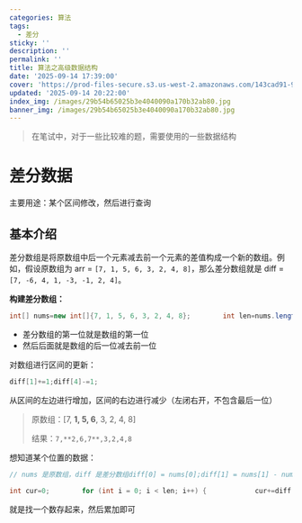 ```yaml
---
categories: 算法
tags:
  - 差分
sticky: ''
description: ''
permalink: ''
title: 算法之高级数据结构
date: '2025-09-14 17:39:00'
cover: 'https://prod-files-secure.s3.us-west-2.amazonaws.com/143cad91-961b-48b0-82dc-78fbb6eb5abe/ca363e5c-5600-40ff-b012-b0478d3f0da0/wallhaven-rrv6r7.jpg?X-Amz-Algorithm=AWS4-HMAC-SHA256&X-Amz-Content-Sha256=UNSIGNED-PAYLOAD&X-Amz-Credential=ASIAZI2LB466XIOXRCQZ%2F20250914%2Fus-west-2%2Fs3%2Faws4_request&X-Amz-Date=20250914T132611Z&X-Amz-Expires=3600&X-Amz-Security-Token=IQoJb3JpZ2luX2VjEOX%2F%2F%2F%2F%2F%2F%2F%2F%2F%2FwEaCXVzLXdlc3QtMiJHMEUCIHi3lkeA1OZq5h4c7FJF6FEMy7yb878OuN%2BlvUOnnXQ2AiEA0TvrnB8pKNUptx%2Fl3mfkj1HaWqTLj8fzJQ15ybZ4Iosq%2FwMIXhAAGgw2Mzc0MjMxODM4MDUiDOuxY8Y2MxhTm0%2BEYyrcA%2BPhqJ8KrEpYxi%2BWUoUBSj8hx%2FzmaqGWxyNDb4iIyf1rkNdS%2FjrXkJvJQIjxQdNwG5z5BoVQMZHH3xVcKCG9Z%2BDUOTjSv5ONmHAoLZfc2m%2FG1vWUFHAZRFSZtzzDX3dRSBcWPuKgHafapHeACr1%2BTnnKIxpiJ2rRdP8ugEagNfJ4oRps3p6X2RUXXtFfEf%2Fq93KsA4KtqIRju%2Bap1CRIrFb9WCoMUjdqChNI5u4UXVPLSz9mpUOp5GFN%2BrI4lkcg18G%2FEhNody2zagjm4j1z8VamYSmlPiUq8VTdAzxngdH8Aoxt6OdgQWlONcFoFDSZ2BTcX%2BGm4kx1WIsnonGwSgfDBgLxqryqrcq8cGFE4CLMX7HZzbL%2BnpCgAILv588i8WK5AuWwqAVfY5XxocRUqoy3NY3PRMEwxgDlo%2B6Rx0QMe5HpOREpTbBTfdNmSX10wuNJBDPGEdbkl%2ByDXnYhatrZxwuwsLS7VP2LtPFm8sS3zP11Ke8A4AjmqYWHXJMxWUZvJSX2sJo6a%2FcZw9bhIfN%2BE0epL76BUdTvATaaSY%2Fw71Hpxn9rN%2FjapRKX0nW3qZwdwM8XNYjzkZ%2BW37q2C2D75FAQPWe3lwLgZdESGmEagCDKjV6qr%2BsFNH1YMJTsmsYGOqUB570zK%2FXIA1Evma3kmBYSzBAiR1hRX6jtbk8szCxI0WE80fgd1DhJE3yCDvmuzslkg3jCR2o2%2FEJ9nuFd%2BGqCBmBFKN2eHRDJpwpso2DE9Kb92FDRVmUUjCkh5fvNpAaPKj%2BufgN1jfXxNzN2bBWD3sMg7wMe5l9655uczzjN0Eva%2BEV1%2Bq41ZmpDpgA%2Bqg3nSq37mpQX0X5qo0Nct4FWYQgp0V49&X-Amz-Signature=783958a19274eac89c7ee559fd64ac9006b34d93937df27ef9b6d69ca9d323d5&X-Amz-SignedHeaders=host&x-amz-checksum-mode=ENABLED&x-id=GetObject'
updated: '2025-09-14 20:22:00'
index_img: /images/29b54b65025b3e4040090a170b32ab80.jpg
banner_img: /images/29b54b65025b3e4040090a170b32ab80.jpg
---
```

> 在笔试中，对于一些比较难的题，需要使用的一些数据结构

# 差分数据


主要用途：某个区间修改，然后进行查询


## 基本介绍


差分数组是将原数组中后一个元素减去前一个元素的差值构成一个新的数组。例如，假设原数组为 arr = `[7, 1, 5, 6, 3, 2, 4, 8]`，那么差分数组就是 diff =`[7, -6, 4, 1, -3, -1, 2, 4]`。


**构建差分数组：**


```java
int[] nums=new int[]{7, 1, 5, 6, 3, 2, 4, 8};        int len=nums.length;        int[] diff=new int[len];        diff[0]=nums[0];        for (int i = 1; i < len; i++) {            diff[i]=nums[i]-nums[i-1];        }
```

- 差分数组的第一位就是数组的第一位
- 然后后面就是数组的后一位减去前一位

对数组进行区间的更新：


```java
diff[1]+=1;diff[4]-=1;
```


从区间的左边进行增加，区间的右边进行减少（左闭右开，不包含最后一位）

> 原数组：[7, **1, 5, 6**, 3, 2, 4, 8]
>
> 结果：`7,**2,6,7**,3,2,4,8`
>
>

想知道某个位置的数据：


```java
// nums 是原数组，diff 是差分数组diff[0] = nums[0];diff[1] = nums[1] - nums[0];diff[2] = nums[2] - nums[1];...nums[0] = diff[0];nums[1] = diff[1] + nums[0] =  diff[0] + diff[1];nums[2] = nums[1] + diff[2] =  diff[0] + diff[1] + diff[2];
```


```java
int cur=0;        for (int i = 0; i < len; i++) {            cur+=diff[i];            System.out.print(cur+",");        }
```


就是找一个数存起来，然后累加即可

